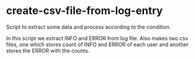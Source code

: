 # create-csv-file-from-log-entry
Script to extract some data and process according to the condition.

In this script we extract INFO and ERROR from log file. Also makes two csv files, one which stores count of INFO and ERROR of each user and another stores the ERROR with the counts.
